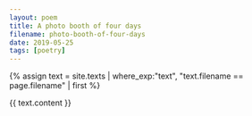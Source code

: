 ```yaml
---
layout: poem
title: A photo booth of four days
filename: photo-booth-of-four-days
date: 2019-05-25
tags: [poetry]
---
```


{% assign text = site.texts
    | where_exp:"text", "text.filename == page.filename" 
    | first %}

{{ text.content }}
